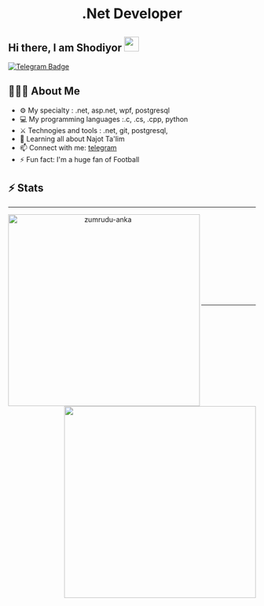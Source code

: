 <h1 align="center">.Net Developer</h1>

## Hi there, I am Shodiyor <img src="https://raw.githubusercontent.com/aemmadi/aemmadi/master/wave.gif" width="30px">

[![Telegram Badge](https://img.shields.io/badge/@Muhammadamin0809-2CA5E0?style=flat-square&logo=telegram&logoColor=white&link=https://t.me/Muhammadamin0809)](https://t.me/Muhammadamin0809)

<h2 align="left">👨🏻‍💻 About Me</h2>

- ⚙️ My specialty : .net, asp.net, wpf, postgresql
- 💻 My programming languages :.c, .cs, .cpp, python
- ⚔️ Technogies and tools : .net, git, postgresql, 
- 🌱 Learning all about Najot Ta'lim
- 📫 Connect with me: [telegram](https://t.me/Muhammadamin0809)
- ⚡️ Fun fact: I'm a huge fan of Football

## ⚡️ Stats
<hr>
<p align=center>
  <div align=center>
    <a href="https://github.com/denvercoder1/github-readme-streak-stats" title="Go to Source">
      <img align="left" width=390 src="https://github-readme-streak-stats.herokuapp.com/?user=Erqoziyev&theme=react&border=61dafb&hide_border=true" alt="zumrudu-anka" />
    </a>
    <a href="https://github.com/anuraghazra/github-readme-stats" title="Go to Source">
      <img align="right" width=390 src="https://github-readme-stats.vercel.app/api?username=Erqoziyev&show_icons=true&theme=react&border_color=61dafb&hide_border=true" />
    </a>
  </div>
  <br><br><br><br><br><br><br><br><br>
  <br>
</p>

<hr>
